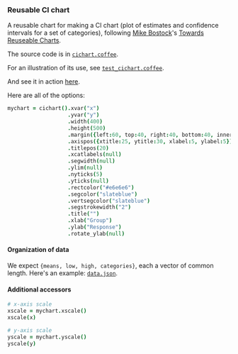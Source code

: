 ### Reusable CI chart

A reusable chart for making a CI chart (plot of estimates and confidence intervals for a set of categories), following
[Mike Bostock](http://bost.ocks.org/mike)'s
[Towards Reuseable Charts](http://bost.ocks.org/mike/chart/).

The source code is in [`cichart.coffee`](https://github.com/kbroman/d3panels/blob/master/src/cichart.coffee).

For an illustration of its use, see [`test_cichart.coffee`](https://github.com/kbroman/d3panels/blob/master/test/cichart/test_cichart.coffee).

And see it in action
[here](http://kbroman.org/d3panels/assets/cichart/test).

Here are all of the options:

```coffeescript
mychart = cichart().xvar("x")                                               # variable containing x-coordinate
                   .yvar("y")                                               # variable containing y-coordinate
                   .width(400)                                              # internal width of chart
                   .height(500)                                             # internal height
                   .margin({left:60, top:40, right:40, bottom:40, inner:5}) # margins
                   .axispos({xtitle:25, ytitle:30, xlabel:5, ylabel:5})     # spacing for axis titles and labels
                   .titlepos(20)                                            # spacing for panel title
                   .xcatlabels(null)                                        # labels for x-axis categories
                   .segwidth(null)                                          # width of horizontal line segments
                   .ylim(null)                                              # y-axis limits
                   .nyticks(5)                                              # no. y-axis ticks
                   .yticks(null)                                            # locations of y-axis ticks
                   .rectcolor("#e6e6e6")                                    # background rectangle color
                   .segcolor("slateblue")                                   # color for horizontal line segments
                   .vertsegcolor("slateblue")                               # color for vertical line segments
                   .segstrokewidth("2")                                     # stroke width for horiz line segs
                   .title("")                                               # panel title
                   .xlab("Group")                                           # x-axis label
                   .ylab("Response")                                        # y-axis label
                   .rotate_ylab(null)                                       # rotate y-axis label
```

#### Organization of data

We expect `{means, low, high, categories}`, each a vector of common
length. Here's an example:
[`data.json`](http://kbroman.org/d3panels/assets/cichart/test/data.json).

#### Additional accessors

```coffeescript
# x-axis scale
xscale = mychart.xscale()
xscale(x)

# y-axis scale
yscale = mychart.yscale()
yscale(y)
```
